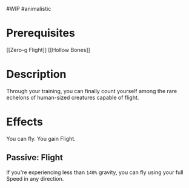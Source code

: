#WIP #animalistic 

# Prerequisites

[[Zero-g Flight]]
[[Hollow Bones]]

# Description

Through your training, you can finally count yourself among the rare echelons of human-sized creatures capable of flight. 

# Effects

You can fly. You gain Flight.

## Passive: Flight

If you're experiencing less than `140%` gravity, you can fly using your full Speed in any direction.